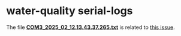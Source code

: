 # water-quality serial-logs

The file __[COM3_2025_02_12.13.43.37.265.txt](/Serial-Logs/COM3_2025_02_12.13.43.37.265.txt)__ is related to [this issue](https://github.com/psword/water-quality/issues/1).
